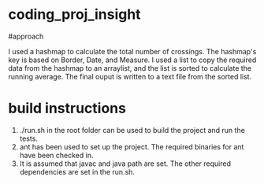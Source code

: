 # coding_proj_insight

#approach

I used a hashmap to calculate the total number of crossings. The hashmap's key is based on Border, Date, and Measure. I used a list to copy the required data from the hashmap to an arraylist, and the list is sorted to 
calculate the running average. The final ouput is written to a text file from the sorted list.  

# build instructions
1. ./run.sh in the root folder can be used to build the project and run the tests.
2. ant has been used to set up the project. The required binaries for ant have been checked in.
3. It is assumed that javac and java path are set. The other required dependencies are set in the run.sh.